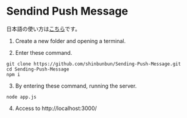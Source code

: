 # Sendind Push Message
日本語の使い方は[こちら]()です。

1. Create a new folder and opening a terminal.

2. Enter these command.
```
git clone https://github.com/shinbunbun/Sending-Push-Message.git
cd Sending-Push-Message
npm i
```

3. By entering these command, running the server.
```
node app.js
```

4. Access to http://localhost:3000/
